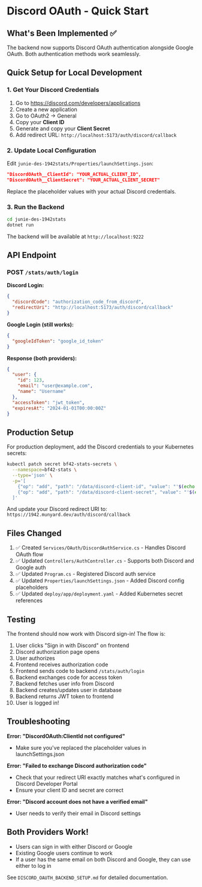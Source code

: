 # Discord OAuth - Quick Start

## What's Been Implemented ✅

The backend now supports Discord OAuth authentication alongside Google OAuth. Both authentication methods work seamlessly.

## Quick Setup for Local Development

### 1. Get Your Discord Credentials

1. Go to https://discord.com/developers/applications
2. Create a new application
3. Go to OAuth2 → General
4. Copy your **Client ID**
5. Generate and copy your **Client Secret**
6. Add redirect URL: `http://localhost:5173/auth/discord/callback`

### 2. Update Local Configuration

Edit `junie-des-1942stats/Properties/launchSettings.json`:

```json
"DiscordOAuth__ClientId": "YOUR_ACTUAL_CLIENT_ID",
"DiscordOAuth__ClientSecret": "YOUR_ACTUAL_CLIENT_SECRET"
```

Replace the placeholder values with your actual Discord credentials.

### 3. Run the Backend

```bash
cd junie-des-1942stats
dotnet run
```

The backend will be available at `http://localhost:9222`

## API Endpoint

### POST `/stats/auth/login`

**Discord Login:**
```json
{
  "discordCode": "authorization_code_from_discord",
  "redirectUri": "http://localhost:5173/auth/discord/callback"
}
```

**Google Login (still works):**
```json
{
  "googleIdToken": "google_id_token"
}
```

**Response (both providers):**
```json
{
  "user": {
    "id": 123,
    "email": "user@example.com",
    "name": "Username"
  },
  "accessToken": "jwt_token",
  "expiresAt": "2024-01-01T00:00:00Z"
}
```

## Production Setup

For production deployment, add the Discord credentials to your Kubernetes secrets:

```bash
kubectl patch secret bf42-stats-secrets \
  --namespace=bf42-stats \
  --type='json' \
  -p='[
    {"op": "add", "path": "/data/discord-client-id", "value": "'$(echo -n 'YOUR_CLIENT_ID' | base64)'"},
    {"op": "add", "path": "/data/discord-client-secret", "value": "'$(echo -n 'YOUR_CLIENT_SECRET' | base64)'"}
  ]'
```

And update your Discord redirect URI to: `https://1942.munyard.dev/auth/discord/callback`

## Files Changed

1. ✅ Created `Services/OAuth/DiscordAuthService.cs` - Handles Discord OAuth flow
2. ✅ Updated `Controllers/AuthController.cs` - Supports both Discord and Google auth
3. ✅ Updated `Program.cs` - Registered Discord auth service
4. ✅ Updated `Properties/launchSettings.json` - Added Discord config placeholders
5. ✅ Updated `deploy/app/deployment.yaml` - Added Kubernetes secret references

## Testing

The frontend should now work with Discord sign-in! The flow is:
1. User clicks "Sign in with Discord" on frontend
2. Discord authorization page opens
3. User authorizes
4. Frontend receives authorization code
5. Frontend sends code to backend `/stats/auth/login`
6. Backend exchanges code for access token
7. Backend fetches user info from Discord
8. Backend creates/updates user in database
9. Backend returns JWT token to frontend
10. User is logged in!

## Troubleshooting

**Error: "DiscordOAuth:ClientId not configured"**
- Make sure you've replaced the placeholder values in launchSettings.json

**Error: "Failed to exchange Discord authorization code"**
- Check that your redirect URI exactly matches what's configured in Discord Developer Portal
- Ensure your client ID and secret are correct

**Error: "Discord account does not have a verified email"**
- User needs to verify their email in Discord settings

## Both Providers Work!

- Users can sign in with either Discord or Google
- Existing Google users continue to work
- If a user has the same email on both Discord and Google, they can use either to log in

See `DISCORD_OAUTH_BACKEND_SETUP.md` for detailed documentation.

